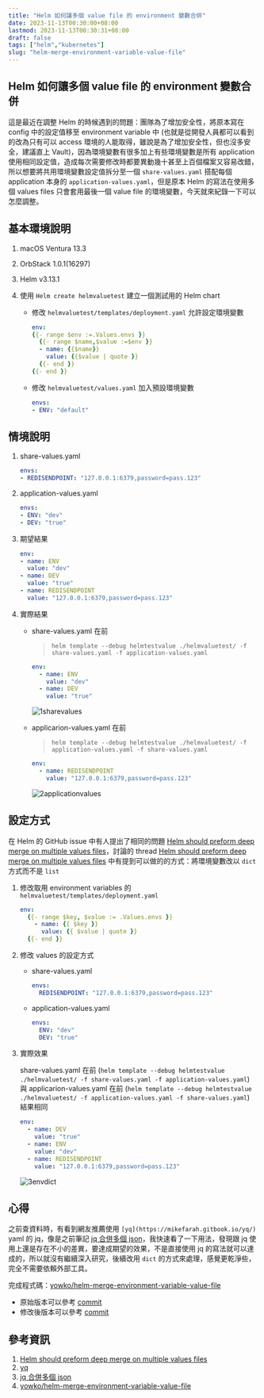 ```yaml
---
title: "Helm 如何讓多個 value file 的 environment 變數合併"
date: 2023-11-13T00:30:00+08:00
lastmod: 2023-11-13T00:30:31+08:00
draft: false
tags: ["helm","kubernetes"]
slug: "helm-merge-environment-variable-value-file"
---
```


## Helm 如何讓多個 value file 的 environment 變數合併

這是最近在調整 Helm 的時候遇到的問題：團隊為了增加安全性，將原本寫在 config 中的設定值移至 environment variable 中 (也就是從開發人員都可以看到的改為只有可以 access 環境的人能取得，雖說是為了增加安全性，但也沒多安全，建議直上 Vault)，因為環境變數有很多加上有些環境變數是所有 application 使用相同設定值，造成每次需要修改時都要異動幾十甚至上百個檔案又容易改錯，所以想要將共用環境變數設定值拆分至一個 `share-values.yaml` 搭配每個 application 本身的 `application-values.yaml`，但是原本 Helm 的寫法在使用多個 values files 只會套用最後一個 value file 的環境變數，今天就來紀錄一下可以怎麼調整。

## 基本環境說明

1. macOS Ventura 13.3
2. OrbStack 1.0.1(16297)
3. Helm v3.13.1
4. 使用 `Helm create helmvaluetest` 建立一個測試用的 Helm chart

    - 修改 `helmvaluetest/templates/deployment.yaml` 允許設定環境變數

        ```yaml
        env: 
        {{- range $env :=.Values.envs }}
          {{- range $name,$value :=$env }}
          - name: {{$name}}
            value: {{$value | quote }}
          {{- end }}
        {{- end }}
        ```

    - 修改 `helmvaluetest/values.yaml` 加入預設環境變數

        ```yaml
        envs:
        - ENV: "default"
        ```

## 情境說明

1. share-values.yaml

    ```yaml
    envs:
    - REDISENDPOINT: "127.0.0.1:6379,password=pass.123"
    ```

2. application-values.yaml

    ```yaml
    envs:
    - ENV: "dev"
    - DEV: "true"
    ```

3. 期望結果

    ```yaml
    env:
    - name: ENV
      value: "dev"
    - name: DEV
      value: "true"
    - name: REDISENDPOINT
      value: "127.0.0.1:6379,password=pass.123"
    ```

4. 實際結果

    - share-values.yaml 在前

        > `helm template --debug helmtestvalue ./helmvaluetest/ -f share-values.yaml -f application-values.yaml`

        ```yaml
        env:
          - name: ENV
            value: "dev"
          - name: DEV
            value: "true"
        ```

        ![1sharevalues](https://github.com/yowko/picsbed/assets/3851540/06d23f89-5f9a-4f84-acb1-7d7cc02b8758)

    - applicarion-values.yaml 在前

        > `helm template --debug helmtestvalue ./helmvaluetest/ -f application-values.yaml -f share-values.yaml`

        ```yaml
        env:
          - name: REDISENDPOINT
            value: "127.0.0.1:6379,password=pass.123"
        ```

        ![2applicationvalues](https://github.com/yowko/picsbed/assets/3851540/b1c76b1d-aba6-46df-90ef-f7e8693cdd5f)

## 設定方式

在 Helm 的 GitHub issue 中有人提出了相同的問題 [Helm should preform deep merge on multiple values files](https://github.com/helm/helm/issues/3486)，討論的 thread [Helm should preform deep merge on multiple values files](https://github.com/helm/helm/issues/3486#issuecomment-581619753) 中有提到可以做的的方式：將環境變數改以 `dict` 方式而不是 `list`

1. 修改取用 environment variables 的 `helmvaluetest/templates/deployment.yaml`

    ```yaml
    env: 
      {{- range $key, $value := .Values.envs }}
        - name: {{ $key }}
          value: {{ $value | quote }}
      {{- end }}
    ```

2. 修改 values 的設定方式

    - share-values.yaml

        ```yaml
        envs:
          REDISENDPOINT: "127.0.0.1:6379,password=pass.123"
        ```

    - application-values.yaml

        ```yaml
        envs:
          ENV: "dev"
          DEV: "true"
        ```

3. 實際效果

    share-values.yaml 在前 (`helm template --debug helmtestvalue ./helmvaluetest/ -f share-values.yaml -f application-values.yaml`) 與 applicarion-values.yaml 在前 (`helm template --debug helmtestvalue ./helmvaluetest/ -f application-values.yaml -f share-values.yaml`) 結果相同

    ```yaml
    env:
      - name: DEV
        value: "true"
      - name: ENV
        value: "dev"
      - name: REDISENDPOINT
        value: "127.0.0.1:6379,password=pass.123"
    ```

    ![3envdict](https://github.com/yowko/picsbed/assets/3851540/8821879e-3359-4c48-a08a-57c0cca5230b)

## 心得

之前查資料時，有看到網友推薦使用 `[yq](https://mikefarah.gitbook.io/yq/)` yaml 的 jq，像是之前筆記 [jq 合併多個 json](https://blog.yowko.com/jq-merge-multiple-json/)，我快速看了一下用法，發現跟 jq 使用上還是存在不小的差異，要達成期望的效果，不是直接使用 jq 的寫法就可以達成的，所以就沒有繼續深入研究，後續改用 `dict` 的方式來處理，感覺更乾淨些，完全不需要依賴外部工具。

完成程式碼：[yowko/helm-merge-environment-variable-value-file](https://github.com/yowko/helm-merge-environment-variable-value-file)

- 原始版本可以參考 [commit](https://github.com/yowko/helm-merge-environment-variable-value-file/commit/573a05919989f72a2b10cab4dbcf4198a6c5ec79)
- 修改後版本可以參考 [commit](https://github.com/yowko/helm-merge-environment-variable-value-file/commit/a8e537de26fcc5d97c8d2702902e5af80d893416)

## 參考資訊

1. [Helm should preform deep merge on multiple values files](https://github.com/helm/helm/issues/3486#issuecomment-581619753)
2. [yq](https://mikefarah.gitbook.io/yq/)
3. [jq 合併多個 json](https://blog.yowko.com/jq-merge-multiple-json/)
4. [yowko/helm-merge-environment-variable-value-file](https://github.com/yowko/helm-merge-environment-variable-value-file)
